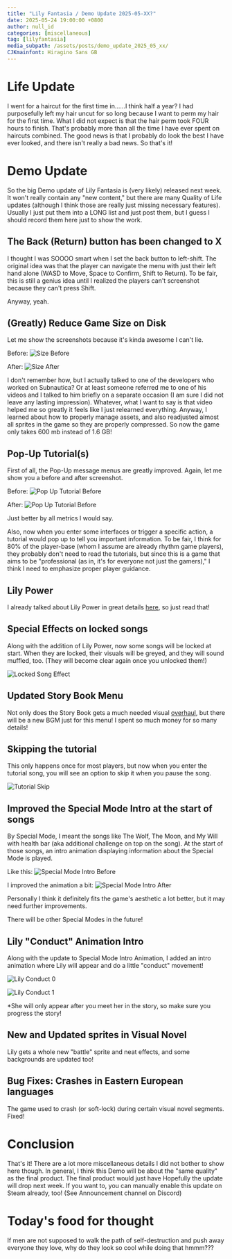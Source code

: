 ```yaml
---
title: "Lily Fantasia / Demo Update 2025-05-XX?"
date: 2025-05-24 19:00:00 +0800
author: null_id
categories: [miscellaneous]
tag: [lilyfantasia]
media_subpath: /assets/posts/demo_update_2025_05_xx/
CJKmainfont: Hiragino Sans GB
---
```


# Life Update
I went for a haircut for the first time in......I think half a year? I had purposefully left my hair uncut for so long because I want to perm my hair for the first time. What I did not expect is that the hair perm took FOUR hours to finish. That's probably more than all the time I have ever spent on haircuts combined. The good news is that I probably do look the best I have ever looked, and there isn't really a bad news. So that's it!

# Demo Update
So the big Demo update of Lily Fantasia is (very likely) released next week. It won't really contain any "new content," but there are many Quality of Life updates (although I think those are really just missing necessary features). Usually I just put them into a LONG list and just post them, but I guess I should record them here just to show the work.

## The Back (Return) button has been changed to X
I thought I was SOOOO smart when I set the back button to left-shift. The original idea was that the player can navigate the menu with just their left hand alone (WASD to Move, Space to Confirm, Shift to Return). To be fair, this is still a genius idea until I realized the players can't screenshot because they can't press Shift.

Anyway, yeah.

## (Greatly) Reduce Game Size on Disk
Let me show the screenshots because it's kinda awesome I can't lie.

Before:
![Size Before](size_before.png)

After:
![Size After](size_after.png)

I don't remember how, but I actually talked to one of the developers who worked on Subnautica? Or at least someone referred me to one of his videos and I talked to him briefly on a separate occasion (I am sure I did not leave any lasting impression). Whatever, what I want to say is that video helped me so greatly it feels like I just relearned everything. Anyway, I learned about how to properly manage assets, and also readjusted almost all sprites in the game so they are properly compressed. So now the game only takes 600 mb instead of 1.6 GB!

## Pop-Up Tutorial(s)
First of all, the Pop-Up message menus are greatly improved. Again, let me show you a before and after screenshot.

Before:
![Pop Up Tutorial Before](popup_tutorial_before_1.JPG)

After:
![Pop Up Tutorial Before](popup_tutorial_after.JPG)

Just better by all metrics I would say.

Also, now when you enter some interfaces or trigger a specific action, a tutorial would pop up to tell you important information. To be fair, I think for 80% of the player-base (whom I assume are already rhythm game players), they probably don't need to read the tutorials, but since this is a game that aims to be "professional (as in, it's for everyone not just the gamers)," I think I need to emphasize proper player guidance. 

## Lily Power
I already talked about Lily Power in great details [here](https://wiseyestudio00.github.io/null-dev-blog/posts/lily-power-pt1/), so just read that!

## Special Effects on locked songs
Along with the addition of Lily Power, now some songs will be locked at start. When they are locked, their visuals will be greyed, and they will sound muffled, too. (They will become clear again once you unlocked them!)

![Locked Song Effect](locked_song.JPG)

## Updated Story Book Menu
Not only does the Story Book gets a much needed visual [overhaul](https://wiseyestudio00.github.io/null-dev-blog/posts/story-book-animation-improvement/), but there will be a new BGM just for this menu! I spent so much money for so many details!

## Skipping the tutorial
This only happens once for most players, but now when you enter the tutorial song, you will see an option to skip it when you pause the song.

![Tutorial Skip](tutorial_skip.JPG)

## Improved the Special Mode Intro at the start of songs
By Special Mode, I meant the songs like The Wolf, The Moon, and My Will with health bar (aka additional challenge on top on the song). At the start of those songs, an intro animation displaying information about the Special Mode is played.

Like this:
![Special Mode Intro Before](special_mode_info_before.JPG)

I improved the animation a bit:
![Special Mode Intro After](special_mode_info_after.JPG)

Personally I think it definitely fits the game's aesthetic a lot better, but it may need further improvements.

There will be other Special Modes in the future!

## Lily "Conduct" Animation Intro
Along with the update to Special Mode Intro Animation, I added an intro animation where Lily will appear and do a little "conduct" movement!

![Lily Conduct 0](lily_conduct_0.JPG)

![Lily Conduct 1](lily_conduct_1.JPG)

*She will only appear after you meet her in the story, so make sure you progress the story!

## New and Updated sprites in Visual Novel
Lily gets a whole new "battle" sprite and neat effects, and some backgrounds are updated too!

## Bug Fixes: Crashes in Eastern European languages
The game used to crash (or soft-lock) during certain visual novel segments. Fixed!

# Conclusion
That's it! There are a lot more miscellaneous details I did not bother to show here though. In general, I think this Demo will be about the "same quality" as the final product. The final product would just have  Hopefully the update will drop next week. If you want to, you can manually enable this update on Steam already, too! (See Announcement channel on Discord)

# Today's food for thought
If men are not supposed to walk the path of self-destruction and push away everyone they love, why do they look so cool while doing that hmmm???